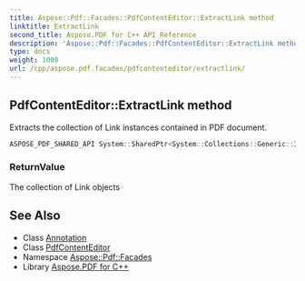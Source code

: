 ```yaml
---
title: Aspose::Pdf::Facades::PdfContentEditor::ExtractLink method
linktitle: ExtractLink
second_title: Aspose.PDF for C++ API Reference
description: 'Aspose::Pdf::Facades::PdfContentEditor::ExtractLink method. Extracts the collection of Link instances contained in PDF document in C++.'
type: docs
weight: 1000
url: /cpp/aspose.pdf.facades/pdfcontenteditor/extractlink/
---
```

## PdfContentEditor::ExtractLink method


Extracts the collection of Link instances contained in PDF document.

```cpp
ASPOSE_PDF_SHARED_API System::SharedPtr<System::Collections::Generic::IList<System::SharedPtr<Aspose::Pdf::Annotations::Annotation>>> Aspose::Pdf::Facades::PdfContentEditor::ExtractLink()
```


### ReturnValue

The collection of Link objects

## See Also

* Class [Annotation](../../../aspose.pdf.annotations/annotation/)
* Class [PdfContentEditor](../)
* Namespace [Aspose::Pdf::Facades](../../)
* Library [Aspose.PDF for C++](../../../)
